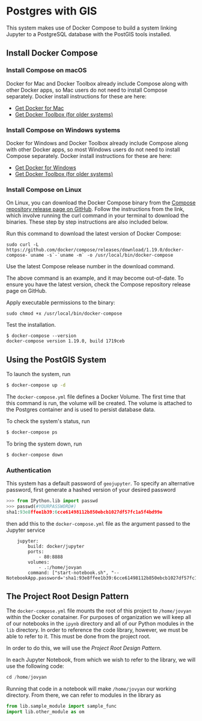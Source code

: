 # Postgres with GIS

This system makes use of Docker Compose to build a system linking Jupyter to a PostgreSQL database with the PostGIS tools installed. 

## Install Docker Compose

### Install Compose on macOS
Docker for Mac and Docker Toolbox already include Compose along with other Docker apps, so Mac users do not need to install Compose separately. Docker install instructions for these are here:

- [Get Docker for Mac](https://docs.docker.com/docker-for-mac/install/)
- [Get Docker Toolbox (for older systems)](https://docs.docker.com/toolbox/overview/)

### Install Compose on Windows systems

Docker for Windows and Docker Toolbox already include Compose along with other Docker apps, so most Windows users do not need to install Compose separately. Docker install instructions for these are here:

- [Get Docker for Windows](https://docs.docker.com/docker-for-windows/install/)
- [Get Docker Toolbox (for older systems)](https://docs.docker.com/toolbox/overview/)

### Install Compose on Linux

On Linux, you can download the Docker Compose binary from the [Compose repository release page on GitHub](https://github.com/docker/compose/releases). Follow the instructions from the link, which involve running the curl command in your terminal to download the binaries. These step by step instructions are also included below.

Run this command to download the latest version of Docker Compose:

```
sudo curl -L https://github.com/docker/compose/releases/download/1.19.0/docker-compose-`uname -s`-`uname -m` -o /usr/local/bin/docker-compose
```

Use the latest Compose release number in the download command.

The above command is an example, and it may become out-of-date. To ensure you have the latest version, check the Compose repository release page on GitHub.

Apply executable permissions to the binary:

```
sudo chmod +x /usr/local/bin/docker-compose
```

Test the installation.

```
$ docker-compose --version
docker-compose version 1.19.0, build 1719ceb
```

## Using the PostGIS System

To launch the system, run

```bash
$ docker-compose up -d
```

The `docker-compose.yml` file defines a Docker Volume. The first time that this command is run, the volume will be created. The volume is attached to the Postgres container and is used to persist database data.

To check the system's status, run

```bash
$ docker-compose ps
```

To bring the system down, run 

```bash
$ docker-compose down
```

### Authentication

This system has a default password of `geojupyter`. To specify an alternative password, first generate a hashed version of your desired password

```python
>>> from IPython.lib import passwd
>>> passwd(#YOURPASSWORD#)
sha1:93e8ffee1b39:6cce61498112b850ebcb1027df57fc1a5f4bd99e
```

then add this to the `docker-compose.yml` file as the argument passed to the Jupyter service

```
    jupyter:
        build: docker/jupyter
        ports:
            - 80:8888
        volumes:
            - .:/home/jovyan
        command: ["start-notebook.sh", "--NotebookApp.password='sha1:93e8ffee1b39:6cce61498112b850ebcb1027df57fc1a5f4bd99e'"]
```


## The Project Root Design Pattern

The `docker-compose.yml` file mounts the root of this project to `/home/jovyan` within the Docker conatainer. For purposes of organization we will keep all of our notebooks in the `ipynb` directory and all of our Python modules in the `lib` directory. In order to reference the code library, however, we must be able to refer to it. This must be done from the project root. 

In order to do this, we will use the *Project Root Design Pattern*.

In each Jupyter Notebook, from which we wish to refer to the library, we will use the following code:

```python
cd /home/jovyan
```

Running that code in a notebook will make `/home/jovyan` our working directory. From there, we can refer to modules in the library as

```python
from lib.sample_module import sample_func
import lib.other_module as om
```
